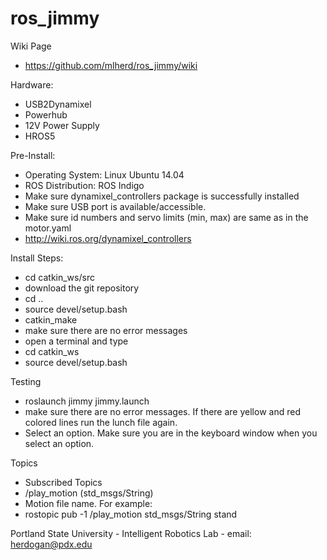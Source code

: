 # ros_jimmy

Wiki Page
- https://github.com/mlherd/ros_jimmy/wiki

Hardware:
- USB2Dynamixel
- Powerhub
- 12V Power Supply
- HROS5

Pre-Install:
- Operating System: Linux Ubuntu 14.04
- ROS Distribution: ROS Indigo
- Make sure dynamixel_controllers package is successfully installed
- Make sure USB port is available/accessible.
- Make sure id numbers and servo limits (min, max) are same as in the motor.yaml
- http://wiki.ros.org/dynamixel_controllers

Install Steps:
- cd catkin_ws/src
- download the git repository
- cd ..
- source devel/setup.bash
- catkin_make
- make sure there are no error messages
- open a terminal and type
- cd catkin_ws
- source devel/setup.bash

Testing
- roslaunch jimmy jimmy.launch
- make sure there are no error messages. If there are yellow and red colored lines run the lunch file again.
- Select an option. Make sure you are in the keyboard window when you select an option.

Topics
- Subscribed Topics
- /play_motion (std_msgs/String)
- Motion file name. For example:
- rostopic pub -1 /play_motion std_msgs/String stand

Portland State University - Intelligent Robotics Lab - email: herdogan@pdx.edu
